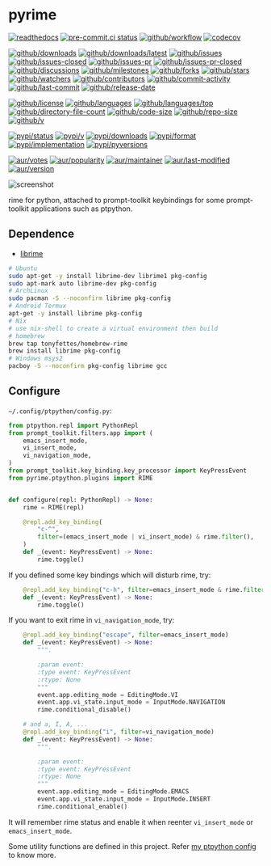 # pyrime

[![readthedocs](https://shields.io/readthedocs/pyrime)](https://pyrime.readthedocs.io)
[![pre-commit.ci status](https://results.pre-commit.ci/badge/github/rimeinn/pyrime/main.svg)](https://results.pre-commit.ci/latest/github/rimeinn/pyrime/main)
[![github/workflow](https://github.com/rimeinn/pyrime/actions/workflows/main.yml/badge.svg)](https://github.com/rimeinn/pyrime/actions)
[![codecov](https://codecov.io/gh/rimeinn/pyrime/branch/main/graph/badge.svg)](https://codecov.io/gh/rimeinn/pyrime)

[![github/downloads](https://shields.io/github/downloads/rimeinn/pyrime/total)](https://github.com/rimeinn/pyrime/releases)
[![github/downloads/latest](https://shields.io/github/downloads/rimeinn/pyrime/latest/total)](https://github.com/rimeinn/pyrime/releases/latest)
[![github/issues](https://shields.io/github/issues/rimeinn/pyrime)](https://github.com/rimeinn/pyrime/issues)
[![github/issues-closed](https://shields.io/github/issues-closed/rimeinn/pyrime)](https://github.com/rimeinn/pyrime/issues?q=is%3Aissue+is%3Aclosed)
[![github/issues-pr](https://shields.io/github/issues-pr/rimeinn/pyrime)](https://github.com/rimeinn/pyrime/pulls)
[![github/issues-pr-closed](https://shields.io/github/issues-pr-closed/rimeinn/pyrime)](https://github.com/rimeinn/pyrime/pulls?q=is%3Apr+is%3Aclosed)
[![github/discussions](https://shields.io/github/discussions/rimeinn/pyrime)](https://github.com/rimeinn/pyrime/discussions)
[![github/milestones](https://shields.io/github/milestones/all/rimeinn/pyrime)](https://github.com/rimeinn/pyrime/milestones)
[![github/forks](https://shields.io/github/forks/rimeinn/pyrime)](https://github.com/rimeinn/pyrime/network/members)
[![github/stars](https://shields.io/github/stars/rimeinn/pyrime)](https://github.com/rimeinn/pyrime/stargazers)
[![github/watchers](https://shields.io/github/watchers/rimeinn/pyrime)](https://github.com/rimeinn/pyrime/watchers)
[![github/contributors](https://shields.io/github/contributors/rimeinn/pyrime)](https://github.com/rimeinn/pyrime/graphs/contributors)
[![github/commit-activity](https://shields.io/github/commit-activity/w/rimeinn/pyrime)](https://github.com/rimeinn/pyrime/graphs/commit-activity)
[![github/last-commit](https://shields.io/github/last-commit/rimeinn/pyrime)](https://github.com/rimeinn/pyrime/commits)
[![github/release-date](https://shields.io/github/release-date/rimeinn/pyrime)](https://github.com/rimeinn/pyrime/releases/latest)

[![github/license](https://shields.io/github/license/rimeinn/pyrime)](https://github.com/rimeinn/pyrime/blob/main/LICENSE)
[![github/languages](https://shields.io/github/languages/count/rimeinn/pyrime)](https://github.com/rimeinn/pyrime)
[![github/languages/top](https://shields.io/github/languages/top/rimeinn/pyrime)](https://github.com/rimeinn/pyrime)
[![github/directory-file-count](https://shields.io/github/directory-file-count/rimeinn/pyrime)](https://github.com/rimeinn/pyrime)
[![github/code-size](https://shields.io/github/languages/code-size/rimeinn/pyrime)](https://github.com/rimeinn/pyrime)
[![github/repo-size](https://shields.io/github/repo-size/rimeinn/pyrime)](https://github.com/rimeinn/pyrime)
[![github/v](https://shields.io/github/v/release/rimeinn/pyrime)](https://github.com/rimeinn/pyrime)

[![pypi/status](https://shields.io/pypi/status/pyrime)](https://pypi.org/project/pyrime/#description)
[![pypi/v](https://shields.io/pypi/v/pyrime)](https://pypi.org/project/pyrime/#history)
[![pypi/downloads](https://shields.io/pypi/dd/pyrime)](https://pypi.org/project/pyrime/#files)
[![pypi/format](https://shields.io/pypi/format/pyrime)](https://pypi.org/project/pyrime/#files)
[![pypi/implementation](https://shields.io/pypi/implementation/pyrime)](https://pypi.org/project/pyrime/#files)
[![pypi/pyversions](https://shields.io/pypi/pyversions/pyrime)](https://pypi.org/project/pyrime/#files)

[![aur/votes](https://img.shields.io/aur/votes/python-pyrime)](https://aur.archlinux.org/packages/python-pyrime)
[![aur/popularity](https://img.shields.io/aur/popularity/python-pyrime)](https://aur.archlinux.org/packages/python-pyrime)
[![aur/maintainer](https://img.shields.io/aur/maintainer/python-pyrime)](https://aur.archlinux.org/packages/python-pyrime)
[![aur/last-modified](https://img.shields.io/aur/last-modified/python-pyrime)](https://aur.archlinux.org/packages/python-pyrime)
[![aur/version](https://img.shields.io/aur/version/python-pyrime)](https://aur.archlinux.org/packages/python-pyrime)

![screenshot](https://github.com/user-attachments/assets/5c79575c-79c5-4e4f-b6ab-b9cdaad352b2)

rime for python, attached to prompt-toolkit keybindings for some prompt-toolkit
applications such as ptpython.

## Dependence

- [librime](https://github.com/rime/librime)

```sh
# Ubuntu
sudo apt-get -y install librime-dev librime1 pkg-config
sudo apt-mark auto librime-dev pkg-config
# ArchLinux
sudo pacman -S --noconfirm librime pkg-config
# Android Termux
apt-get -y install librime pkg-config
# Nix
# use nix-shell to create a virtual environment then build
# homebrew
brew tap tonyfettes/homebrew-rime
brew install librime pkg-config
# Windows msys2
pacboy -S --noconfirm pkg-config librime gcc
```

## Configure

`~/.config/ptpython/config.py`:

```python
from ptpython.repl import PythonRepl
from prompt_toolkit.filters.app import (
    emacs_insert_mode,
    vi_insert_mode,
    vi_navigation_mode,
)
from prompt_toolkit.key_binding.key_processor import KeyPressEvent
from pyrime.ptpython.plugins import RIME


def configure(repl: PythonRepl) -> None:
    rime = RIME(repl)

    @repl.add_key_binding(
        "c-^",
        filter=(emacs_insert_mode | vi_insert_mode) & rime.filter(),
    )
    def _(event: KeyPressEvent) -> None:
        rime.toggle()
```

If you defined some key bindings which will disturb rime, try:

```python
    @repl.add_key_binding("c-h", filter=emacs_insert_mode & rime.filter())
    def _(event: KeyPressEvent) -> None:
        rime.toggle()
```

If you want to exit rime in `vi_navigation_mode`, try:

```python
    @repl.add_key_binding("escape", filter=emacs_insert_mode)
    def _(event: KeyPressEvent) -> None:
        """.

        :param event:
        :type event: KeyPressEvent
        :rtype: None
        """
        event.app.editing_mode = EditingMode.VI
        event.app.vi_state.input_mode = InputMode.NAVIGATION
        rime.conditional_disable()

    # and a, I, A, ...
    @repl.add_key_binding("i", filter=vi_navigation_mode)
    def _(event: KeyPressEvent) -> None:
        """.

        :param event:
        :type event: KeyPressEvent
        :rtype: None
        """
        event.app.editing_mode = EditingMode.EMACS
        event.app.vi_state.input_mode = InputMode.INSERT
        rime.conditional_enable()
```

It will remember rime status and enable it when reenter `vi_insert_mode` or
`emacs_insert_mode`.

Some utility functions are defined in this project. Refer
[my ptpython config](https://github.com/rimeinn/rimeinn/blob/main/.config/ptpython/config.py)
to know more.
